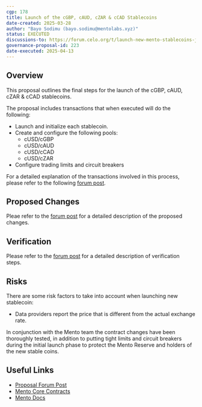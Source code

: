 ```yaml
---
cgp: 178
title: Launch of the cGBP, cAUD, cZAR & cCAD Stablecoins
date-created: 2025-03-28
author: "Bayo Sodimu (bayo.sodimu@mentolabs.xyz)"
status: EXECUTED
discussions-to: https://forum.celo.org/t/launch-new-mento-stablecoins-jpy-gbp-aud-cad-chf-ngn-zar/10603
governance-proposal-id: 223
date-executed: 2025-04-13
---
```


## Overview

This proposal outlines the final steps for the launch of the cGBP, cAUD, cZAR & cCAD stablecoins.

The proposal includes transactions that when executed will do the following:

- Launch and initialize each stablecoin.
- Create and configure the following pools:
  - cUSD/cGBP
  - cUSD/cAUD
  - cUSD/cCAD
  - cUSD/cZAR
- Configure trading limits and circuit breakers

For a detailed explanation of the transactions involved in this process, please refer to the following [forum post](https://forum.celo.org/t/launch-new-mento-stablecoins-jpy-gbp-aud-cad-chf-ngn-zar/10603).


## Proposed Changes

Pleae refer to the [forum post](https://forum.celo.org/t/launch-new-mento-stablecoins-jpy-gbp-aud-cad-chf-ngn-zar/10603) for a detailed description of the proposed changes.

## Verification

Please refer to the  [forum post](https://forum.celo.org/t/launch-new-mento-stablecoins-jpy-gbp-aud-cad-chf-ngn-zar/10603) for a detailed description of verification steps.

## Risks

There are some risk factors to take into account when launching new stablecoin:

- Data providers report the price that is different from the actual exchange rate.

In conjunction with the Mento team the contract changes have been thoroughly tested, in addition to putting tight limits and circuit breakers during the initial launch phase to protect the Mento Reserve and holders of the new stable coins.

## Useful Links

- [Proposal Forum Post](https://forum.celo.org/t/launch-new-mento-stablecoins-jpy-gbp-aud-cad-chf-ngn-zar/10603)
- [Mento Core Contracts](https://github.com/mento-protocol/mento-core)
- [Mento Docs](https://docs.mento.org)
